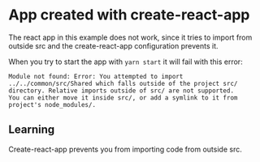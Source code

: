 # App created with create-react-app

The react app in this example does not work, since it tries to import from outside src
and the create-react-app configuration prevents it.

When you try to start the app with `yarn start` it will fail with this error:

```
Module not found: Error: You attempted to import ../../common/src/Shared which falls outside of the project src/ directory. Relative imports outside of src/ are not supported.
You can either move it inside src/, or add a symlink to it from project's node_modules/.
```

## Learning

Create-react-app prevents you from importing code from outside src.